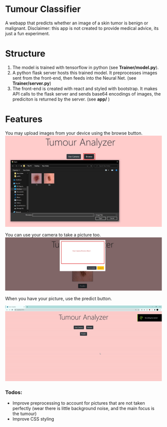 # Tumour Classifier

A webapp that predicts whether an image of a skin tumor is benign or malignant. Disclaimer: this app is not created to provide medical advice, its just a fun experiment.

# Structure

1. The model is trained with tensorflow in python (see __Trainer/model.py__).
2. A python flask server hosts this trained model. It preprocesses images sent from the front-end, then feeds into the Neural Net. (see __Trainer/server.py__)
3. The front-end is created with react and styled with bootstrap. It makes API calls to the flask server and sends base64 encodings of images, the prediciton is returned by the server. (see __app/__ )

# Features

You may upload images from your device using the browse button.
![Using the browse button.](https://github.com/saqibali-2k/TumourClassifier/blob/main/readme_resources/browse_button.jpg "browse button")

You can use your camera to take a picture too.
![Using the camera feature](https://github.com/saqibali-2k/TumourClassifier/blob/main/readme_resources/camera_button.jpg "Camera button")

When you have your picture, use the predict button.

![Using predict button](https://github.com/saqibali-2k/TumourClassifier/blob/main/readme_resources/tumor-classifier-usage.gif "Gif of using app")

### Todos: ###
* Improve preprocessing to account for pictures that are not taken perfectly (wear there is little background noise, and the main focus is the tumour)
* Improve CSS styling
